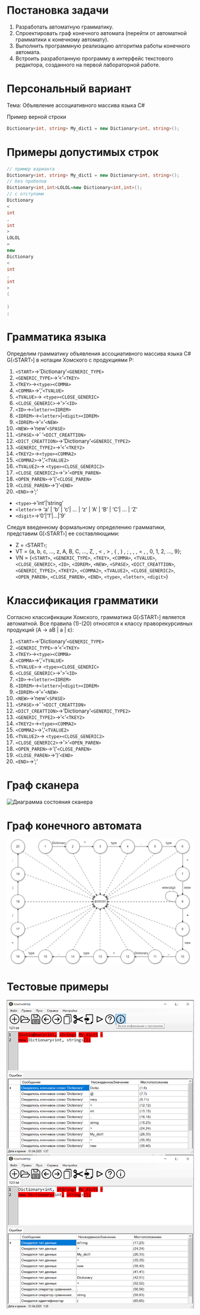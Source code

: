 # Постановка задачи
1. Разработать автоматную грамматику.
1. Спроектировать граф конечного автомата (перейти от автоматной грамматики к конечному автомату).
1. Выполнить программную реализацию алгоритма работы конечного автомата.
1. Встроить разработанную программу в интерфейс текстового редактора, созданного на первой лабораторной работе.

# Персональный вариант
Тема: Объявление ассоциативного массива языка C#

Пример верной строки
```c#
Dictionary<int, string> My_dict1 = new Dictionary<int, string>();

```
# Примеры допустимых строк
```c#
// пример варианта
Dictionary<int, string> My_dict1 = new Dictionary<int, string>();
// без пробелов
Dictionary<int,int>LOLOL=new Dictionary<int,int>();
// c отступами
Dictionary
<
int
,
int
>
LOLOL
=
new 
Dictionary
<
int
,
int
>
(

)
;
```
# Грамматика языка
Определим грамматику объявления ассоциативного массива языка C# G[‹START›] в нотации Хомского с продукциями P:
1)	`<START>`→’Dictionary’`<GENERIC_TYPE>`
2)	`<GENERIC_TYPE>`→’<’`<TKEY>`
3)	`<TKEY>`→`<type><COMMA>`
4)	`<COMMA>`→’,’`<TVALUE>`
5)	`<TVALUE>`→ `<type><CLOSE_GENERIC>`
6)	`<CLOSE_GENERIC>`→’>’`<ID>`
7)	`<ID>`→`<letter><IDREM>`
8)	`<IDREM>`→`<letter>`|`<digit><IDREM>`
9)	`<IDREM>`→’=’`<NEW>`
10)	`<NEW>`→’new’`<SPASE>`
11)	`<SPASE>`→’ ‘`<DICT_CREATTION>`
12)	`<DICT_CREATTION>`→’Dictionary’`<GENERIC_TYPE2>`
13)	`<GENERIC_TYPE2>`→’<’`<TKEY2>`
14)	`<TKEY2>`→`<type><COMMA2>`
15)	`<COMMA2>`→’,’`<TVALUE2>`
16)	`<TVALUE2>`→ `<type><CLOSE_GENERIC2>`
17)	`<CLOSE_GENERIC2>`→’>’`<OPEN_PAREN>`
18)	`<OPEN_PAREN>`→’(‘`<CLOSE_PAREN>`
19)	`<CLOSE_PAREN>`→’)’`<END>`
20)	`<END>`→’;’
- `<type>`→’int’|’string’
- `<letter>`→ ‘a’ | ‘b’ | ‘c’| ... | ‘z’ | ‘A’ | ‘B’ | ‘C’| ... | ‘Z’
- `<digit>`→’0’|’1’|…|’9’

Следуя введенному формальному определению грамматики, представим G[‹START›] ее составляющими:
- Z = ‹START›;
- VT = {a, b, c, ..., z, A, B, C, ..., Z,  , < , > , ( , ) , ; , , , = ,  , 0, 1, 2, ..., 9};
- VN = {`<START>`, `<GENERIC_TYPE>`, `<TKEY>`, `<COMMA>`, `<TVALUE>`, `<CLOSE_GENERIC>`, `<ID>`, `<IDREM>`, `<NEW>`, `<SPASE>`, `<DICT_CREATTION>`, `<GENERIC_TYPE2>`, `<TKEY2>`, `<COMMA2>`, `<TVALUE2>`, `<CLOSE_GENERIC2>`, `<OPEN_PAREN>`, `<CLOSE_PAREN>`, `<END>`, `<type>`, `<letter>`, `<digit>`}

# Классификация грамматики
Согласно классификации Хомского, грамматика G[‹START›] является автоматной.
Все правила (1)-(20) относятся к классу праворекурсивных продукций (A → aB | a | ε):
1)	`<START>`→’Dictionary’`<GENERIC_TYPE>`
2)	`<GENERIC_TYPE>`→’<’`<TKEY>`
3)	`<TKEY>`→`<type><COMMA>`
4)	`<COMMA>`→’,’`<TVALUE>`
5)	`<TVALUE>`→ `<type><CLOSE_GENERIC>`
6)	`<CLOSE_GENERIC>`→’>’`<ID>`
7)	`<ID>`→`<letter><IDREM>`
8)	`<IDREM>`→`<letter>`|`<digit><IDREM>`
9)	`<IDREM>`→’=’`<NEW>`
10)	`<NEW>`→’new’`<SPASE>`
11)	`<SPASE>`→’ ‘`<DICT_CREATTION>`
12)	`<DICT_CREATTION>`→’Dictionary’`<GENERIC_TYPE2>`
13)	`<GENERIC_TYPE2>`→’<’`<TKEY2>`
14)	`<TKEY2>`→`<type><COMMA2>`
15)	`<COMMA2>`→’,’`<TVALUE2>`
16)	`<TVALUE2>`→ `<type><CLOSE_GENERIC2>`
17)	`<CLOSE_GENERIC2>`→’>’`<OPEN_PAREN>`
18)	`<OPEN_PAREN>`→’(‘`<CLOSE_PAREN>`
19)	`<CLOSE_PAREN>`→’)’`<END>`
20)	`<END>`→’;’
# Граф сканера
![Диаграмма состояния сканера](https://github.com/user-attachments/assets/dcad6564-1c75-4abc-8449-9e157d1ca348)

# Граф конечного автомата
![graph](https://raw.githubusercontent.com/ladnodanil/compiler/laba3/compiler/icon/%D0%B3%D1%80%D0%B0%D1%84%20%D0%BA%D0%BE%D0%BD%D0%B5%D1%87%D0%BD%D0%BE%D0%B3%D0%BE%20%D0%B0%D0%B2%D1%82%D0%BE%D0%BC%D0%B0%D1%82%D0%B0.png)



# Тестовые примеры
![tmp1](https://raw.githubusercontent.com/ladnodanil/compiler/laba3/compiler/icon/tmp1.png)
![tpm2](https://raw.githubusercontent.com/ladnodanil/compiler/laba3/compiler/icon/tmp2.png)
